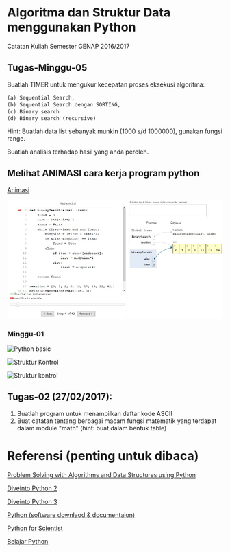 # Algoritma dan Struktur Data menggunakan Python
Catatan Kuliah Semester GENAP 2016/2017

## Tugas-Minggu-05

Buatlah TIMER untuk mengukur kecepatan proses eksekusi algoritma:

	(a) Sequential Search, 
	(b) Sequential Search dengan SORTING,
	(c) Binary search
	(d) Binary search (recursive)

Hint: Buatlah data list sebanyak munkin (1000 s/d 1000000), gunakan fungsi range.  

Buatlah analisis terhadap hasil yang anda peroleh.



## Melihat ANIMASI cara kerja program python

[Animasi](https://handaga.github.io)

![contoh tampilan animasi](img/animasi.jpg)

### Minggu-01

![Python basic](https://github.com/handaga/Algoritma-dan-Struktur-Data-Python/blob/master/img/bana-class-01.jpg)

![Struktur Kontrol](https://github.com/handaga/Algoritma-dan-Struktur-Data-Python/blob/master/img/IMG_20170306_144043.jpg)

![Struktur kontrol](https://github.com/handaga/Algoritma-dan-Struktur-Data-Python/blob/master/img/struktur-kontrol.jpg)

## Tugas-02 (27/02/2017): 
	
1. Buatlah program untuk menampilkan daftar kode ASCII
2. Buat catatan tentang berbagai macam fungsi matematik yang terdapat dalam module "math" (hint: buat dalam bentuk table)


# Referensi (penting untuk dibaca)

[Problem Solving with Algorithms and Data Structures using Python](http://interactivepython.org/runestone/static/pythonds/index.html) 

[Diveinto Python 2](http://www.diveintopython.net/toc/index.html)

[Diveinto Python 3](http://www.diveintopython3.net) 

[Python (software downlaod & documentaion) ](http://www.python.org)

[Python for Scientist](https://bana.web.id/python)

[Belajar Python](https://www.tutorialspoint.com)
